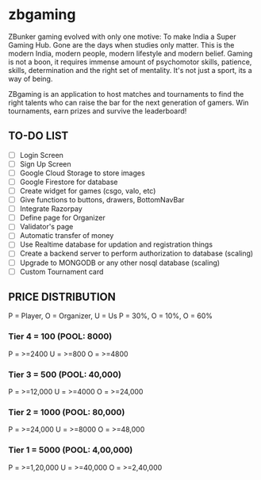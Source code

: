# zbgaming

ZBunker gaming evolved with only one motive: To make India a Super Gaming Hub. Gone are the days when studies only matter. This is the modern India, modern people, modern lifestyle and modern belief. Gaming is not a boon, it requires immense amount of psychomotor skills, patience, skills, determination and the right set of mentality. It's not just a sport, its a way of being.

ZBgaming is an application to host matches and tournaments to find the right talents who can raise the bar for the next generation of gamers. Win tournaments, earn prizes and survive the leaderboard!

## TO-DO LIST
- [ ] Login Screen
- [ ] Sign Up Screen
- [ ] Google Cloud Storage to store images
- [ ] Google Firestore for database
- [ ] Create widget for games (csgo, valo, etc)
- [ ] Give functions to buttons, drawers, BottomNavBar
- [ ] Integrate Razorpay
- [ ] Define page for Organizer
- [ ] Validator's page
- [ ] Automatic transfer of money
- [ ] Use Realtime database for updation and registration things
- [ ] Create a backend server to perform authorization to database (scaling)
- [ ] Upgrade to MONGODB or any other nosql database (scaling)
- [ ] Custom Tournament card

## PRICE DISTRIBUTION

P = Player, O = Organizer, U = Us
P = 30%, O = 10%, O = 60%

### Tier 4 = 100 (POOL: 8000)
P = >=2400
U = >=800
O = >=4800

### Tier 3 = 500 (POOL: 40,000)
P = >=12,000
U = >=4000
O = >=24,000

### Tier 2 = 1000 (POOL: 80,000)
P = >=24,000
U = >=8000
O = >=48,000

### Tier 1 = 5000 (POOL: 4,00,000)
P = >=1,20,000
U = >=40,000
O = >=2,40,000
